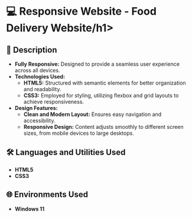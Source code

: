 <h1>💻 Responsive Website - Food Delivery Website/h1>

<h2>📒 Description</h2>
<ul>
  <li><b>Fully Responsive:</b> Designed to provide a seamless user experience across all devices.</li>
  <li><b>Technologies Used:</b>
    <ul>
      <li><b>HTML5:</b> Structured with semantic elements for better organization and readability.</li>
      <li><b>CSS3:</b> Employed for styling, utilizing flexbox and grid layouts to achieve responsiveness.</li>
    </ul>
  </li>
  <li><b>Design Features:</b>
    <ul>
      <li><b>Clean and Modern Layout:</b> Ensures easy navigation and accessibility.</li>
      <li><b>Responsive Design:</b> Content adjusts smoothly to different screen sizes, from mobile devices to large desktops.</li>
    </ul>
  </li>
</ul>

<h2>🛠️ Languages and Utilities Used</h2>

- <b>HTML5</b> 
- <b>CSS3</b>

<h2>🌐 Environments Used </h2>

- <b>Windows 11</b> 


<!--
 ```diff
- text in red
+ text in green
! text in orange
# text in gray
@@ text in purple (and bold)@@
```
--!>
